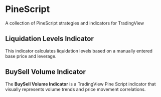 # PineScript
A collection of PineScript strategies and indicators for TradingView
## Liquidation Levels Indicator
This indicator calculates liquidation levels based on a manually entered base price and leverage.  

## BuySell Volume Indicator
The **BuySell Volume Indicator** is a TradingView Pine Script indicator that visually represents volume trends and price movement correlations.

